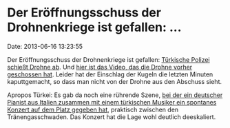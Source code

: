 Der Eröffnungsschuss der Drohnenkriege ist gefallen: \...
=========================================================

Date: 2013-06-16 13:23:55

Der Eröffnungsschuss der Drohnenkriege ist gefallen: [Türkische Polizei
schießt Drohne ab](http://vimeo.com/68156381). Und [hier ist das Video,
das die Drohne vorher geschossen hat](http://vimeo.com/68229603). Leider
hat der Einschlag der Kugeln die letzten Minuten kaputtgemacht, so dass
man nicht von der Drohne aus den Abschuss sieht.

Apropos Türkei: Es gab da noch eine rührende Szene, [bei der ein
deutscher Pianist aus Italien zusammen mit einem türkischen Musiker ein
spontanes Konzert auf dem Platz gegeben
hat](http://www.hurriyetdailynews.com/piano-notes-replace-tear-gas-in-taksim-as-german-musician-gives-concert-at-gezi-park.aspx?pageID=238&nid=48722),
praktisch zwischen den Tränengasschwaden. Das Konzert hat die Lage wohl
deutlich deeskaliert.
